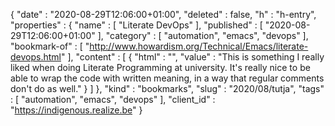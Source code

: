 {
  "date" : "2020-08-29T12:06:00+01:00",
  "deleted" : false,
  "h" : "h-entry",
  "properties" : {
    "name" : [ "Literate DevOps" ],
    "published" : [ "2020-08-29T12:06:00+01:00" ],
    "category" : [ "automation", "emacs", "devops" ],
    "bookmark-of" : [ "http://www.howardism.org/Technical/Emacs/literate-devops.html" ],
    "content" : [ {
      "html" : "",
      "value" : "This is something I really liked when doing Literate Programming at university. It's really nice to be able to wrap the code with written meaning, in a way that regular comments don't do as well."
    } ]
  },
  "kind" : "bookmarks",
  "slug" : "2020/08/tutja",
  "tags" : [ "automation", "emacs", "devops" ],
  "client_id" : "https://indigenous.realize.be"
}
